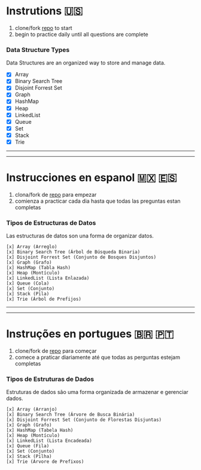 # Instrutions 🇺🇸
1. clone/fork [repo](https://github.com/coderzparadise/DataStructure.git) to start
2. begin to practice daily until all questions are complete

### Data Structure Types
Data Structures are an organized way to store and manage data.

- [x] Array
- [x] Binary Search Tree
- [x] Disjoint Forrest Set
- [x] Graph
- [x] HashMap
- [x] Heap
- [x] LinkedList
- [x] Queue
- [x] Set
- [x] Stack
- [x] Trie

---
---

# Instrucciones en espanol 🇲🇽 🇪🇸

1. clona/fork de [repo](https://github.com/coderzparadise/DataStructure.git) para empezar
2. comienza a practicar cada dia hasta que todas las preguntas estan completas

### Tipos de Estructuras de Datos
Las estructuras de datos son una forma de organizar datos.

    [x] Array (Arreglo)
    [x] Binary Search Tree (Árbol de Búsqueda Binaria)
    [x] Disjoint Forrest Set (Conjunto de Bosques Disjuntos)
    [x] Graph (Grafo)
    [x] HashMap (Tabla Hash)
    [x] Heap (Montículo)
    [x] LinkedList (Lista Enlazada)
    [x] Queue (Cola)
    [x] Set (Conjunto)
    [x] Stack (Pila)
    [x] Trie (Árbol de Prefijos)
---
---

# Instruções en portugues 🇧🇷 🇵🇹
1. clone/fork de [repo](https://github.com/coderzparadise/DataStructure.git) para começar
2. comece a praticar diariamente até que todas as perguntas estejam completas

### Tipos de Estruturas de Dados
Estruturas de dados são uma forma organizada de armazenar e gerenciar dados.

    [x] Array (Arranjo)
    [x] Binary Search Tree (Árvore de Busca Binária)
    [x] Disjoint Forrest Set (Conjunto de Florestas Disjuntas)
    [x] Graph (Grafo)
    [x] HashMap (Tabela Hash)
    [x] Heap (Montículo)
    [x] LinkedList (Lista Encadeada)
    [x] Queue (Fila)
    [x] Set (Conjunto)
    [x] Stack (Pilha)
    [x] Trie (Árvore de Prefixos)
